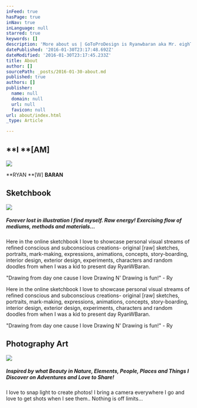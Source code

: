 ```yaml
---
inFeed: true
hasPage: true
inNav: true
inLanguage: null
starred: true
keywords: []
description: 'More about us | GoToProDesign is Ryanwbaran aka Mr. eighTTigers | Ready and creative | Edmonton web, communications, art and design services'
datePublished: '2016-01-30T23:17:48.692Z'
dateModified: '2016-01-30T23:17:45.233Z'
title: About
author: []
sourcePath: _posts/2016-01-30-about.md
published: true
authors: []
publisher:
  name: null
  domain: null
  url: null
  favicon: null
url: about/index.html
_type: Article

---
```

## **I **\[AM\]
![](https://s3-us-west-2.amazonaws.com/the-grid-img/p/5644f35b468878d21b71925f9c02fa60dad78a11.jpg)

**RYAN **\[W\] **BARAN**

## Sketchbook
![](https://the-grid-user-content.s3-us-west-2.amazonaws.com/007cb929-f41b-4a63-8dac-63d99d029713.jpg)

##### **Forever lost in illustration I find myself. Raw energy! Exercising flow of mediums, methods and materials...**

Here in the online sketchbook
I love to showcase personal visual streams of refined conscious and 
subconscious creations- original \[raw\] sketches, portraits, mark-making,
expressions, animations, concepts, story-boarding, interior design, 
exterior design, experiments, characters and random doodles from when I 
was a kid to present day RyanWBaran. 

"Drawing from day one cause I love Drawing N' Drawing is fun!" - Ry

Here in the online sketchbook
I love to showcase personal visual streams of refined conscious and 
subconscious creations- original \[raw\] sketches, portraits, mark-making,
expressions, animations, concepts, story-boarding, interior design, 
exterior design, experiments, characters and random doodles from when I 
was a kid to present day RyanWBaran. 

"Drawing from day one cause I love Drawing N' Drawing is fun!" - Ry

## Photography Art
![](https://the-grid-user-content.s3-us-west-2.amazonaws.com/e3dece7f-02c0-4bb6-af9d-97ca3fab30fa.jpg)

##### **Inspired by what Beauty in Nature, Elements, People, Places and Things I Discover on Adventures and Love to Share!**

I love to snap light to create photos! I bring a camera 
everywhere I go and love to get shots when I see them.. Nothing is off 
limits...